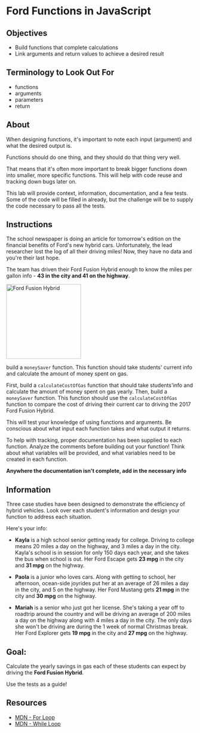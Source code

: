 # Ford Functions in JavaScript

## Objectives
+ Build functions that complete calculations
+ Link arguments and return values to achieve a desired result

## Terminology to Look Out For
+ functions
+ arguments
+ parameters
+ return

## About
When designing functions, it's important to note each input (argument) and what the desired output is.

Functions should do one thing, and they should do that thing very well.

That means that it's often more important to break bigger functions down into smaller, more specific functions. This will help with code reuse and tracking down bugs later on.

This lab will provide context, information, documentation, and a few tests. Some of the code will be filled in already, but the challenge will be to supply the code necessary to pass all the tests.

## Instructions
The school newspaper is doing an article for tomorrow's edition on the financial benefits of Ford's new hybrid cars. Unfortunately, the lead researcher lost the log of all their driving miles! Now, they have no data and you're their last hope.

The team has driven their Ford Fusion Hybrid enough to know the miles per gallon info - **43 in the city and 41 on the highway**.

<img src="https://upload.wikimedia.org/wikipedia/commons/0/04/Ford_Fusion_Hybrid_WAS_2017_1650.jpg" alt="Ford Fusion Hybrid" style="width: 200px; height: 200px"/>

build a `moneySaver` function. This function should take students' current info and calculate the amount of money spent on gas. 

First, build a `calculateCostOfGas` function that should take students'info and calculate the amount of money spent on gas yearly. 
Then, build a `moneySaver` function. This function should use the `calculateCostOfGas` function to compare the cost of driving their current car to driving the 2017 Ford Fusion Hybrid.

This will test your knowledge of using functions and arguments. Be conscious about what input each function takes and what output it returns.

To help with tracking, proper documentation has been supplied to each function. Analyze the comments before building out your function! Think about what variables will be provided, and what variables need to be created in each function.

**Anywhere the documentation isn't complete, add in the necessary info**

## Information
Three case studies have been designed to demonstrate the efficiency of hybrid vehicles. Look over each student's information and design your function to address each situation.

Here's your info:

  + **Kayla** is a high school senior getting ready for college. Driving to college means 20 miles a day on the highway, and 3 miles a day in the city. Kayla's school is in session for only 150 days each year, and she takes the bus when school is out. Her Ford Escape gets **23 mpg** in the city and **31 mpg** on the highway.
  
  + **Paola** is a junior who loves cars. Along with getting to school, her afternoon, ocean-side joyrides put her at an average of 26 miles a day in the city, and 5 on the highway. Her Ford Mustang gets **21 mpg** in the city and **30 mpg** on the highway.
  
  + **Mariah** is a senior who just got her license. She's taking a year off to roadtrip around the country and will be driving an average of 200 miles a day on the highway along with 4 miles a day in the city. The only days she won't be driving are during the 1 week of normal Christmas break. Her Ford Explorer gets **19 mpg** in the city and **27 mpg** on the highway.

## Goal:
Calculate the yearly savings in gas each of these students can expect by driving the **Ford Fusion Hybrid**.

Use the tests as a guide!

## Resources

* [MDN - For Loop](https://developer.mozilla.org/en-US/docs/Web/JavaScript/Reference/Statements/for)
* [MDN - While Loop](https://developer.mozilla.org/en-US/docs/Web/JavaScript/Reference/Statements/while)
